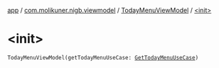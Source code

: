[app](../../index.md) / [com.molikuner.nigb.viewmodel](../index.md) / [TodayMenuViewModel](index.md) / [&lt;init&gt;](./-init-.md)

# &lt;init&gt;

`TodayMenuViewModel(getTodayMenuUseCase: `[`GetTodayMenuUseCase`](../../com.molikuner.nigb.domain.usecases/-get-today-menu-use-case/index.md)`)`
